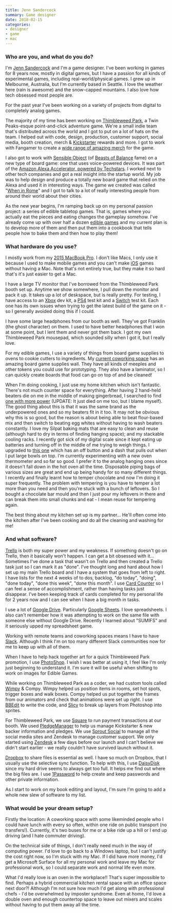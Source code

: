 ```yaml
---
title: Jenn Sandercock
summary: Game designer
date: 2018-02-15
categories:
- designer
- game
- mac
---
```


### Who are you, and what do you do?

I'm [Jenn Sandercock](http://jennsand.com/ "Jenn's website.") and I'm a game designer. I've been working in games for 8 years now, mostly in digital games, but I have a passion for all kinds of experimental games, including real-world/physical games. I grew up in Melbourne, Australia, but I'm currently based in Seattle. I love the weather here (rain is awesome) and the snow-capped mountains. I also love how tech obsessed most people are.

For the past year I've been working on a variety of projects from digital to completely analog games.

The majority of my time has been working on [Thimbleweed Park][thimbleweed-park], a Twin Peaks-esque point-and-click adventure game. We're a small indie team that's distributed across the world and I got to put on a lot of hats on the team. I helped out with code, design, production, customer support, social media, booth creation, merch & [Kickstarter][] rewards and more. I got to work with Fangamer to create a [wide range of amazing merch](https://www.fangamer.com/collections/thimbleweed-park "The Thimbleweed Park merch on FanGamer.") for the game.

I also got to work with [Sensible Object](http://sensibleobject.com/ "A connected tech game company.") (of [Beasts of Balance][beasts-of-balance] fame) on a new type of board game: one that uses voice-powered devices. It was part of the [Amazon Alexa Accelerator, powered by Techstars](https://www.techstars.com/programs/alexa-program/ "An accelerator for voice-powered projects."). I worked next to other tech companies and got a real insight into the startup world. My job was to help design and produce a totally new board game that relied on the Alexa and used it in interesting ways. The game we created was called "[When in Rome][when-in-rome]" and I got to talk to a lot of really interesting people from around their world about their cities.

As the new year begins, I'm ramping back up on my personal passion project: a series of edible tabletop games. That is, games where you actually eat the pieces and eating changes the gameplay somehow. I've already come up with over half a dozen [edible games](http://jennsand.com/edibleGames/overview.php "Jenn's edible games.") and my current plan is to develop more of them and then put them into a cookbook that tells people how to bake them and then how to play them!

### What hardware do you use?

I mostly work from my [2015 MacBook Pro][macbook-pro]. I don't like Macs, I only use it because I used to make mobile games and you can't make [iOS][] games without having a Mac. Note that's not entirely true, but they make it so hard that's it's just easier to get a Mac.

I have a large TV monitor that I've borrowed from the Thimbleweed Park booth set up. Anytime we show somewhere, I pull down the monitor and pack it up. It takes up a lot of deskspace, but is really pretty. For testing, I have access to an [Xbox][xbox-one] dev kit, a [PS4][] test kit and a [Switch][switch.2] test kit. Each one has its own issues when trying to get the latest build of the game on it - so I generally avoided doing this if I could.

I have some large headphones from our booth as well. They've got Franklin (the ghost character) on them. I used to have better headphones that I won at some point, but I lent them and never got them back. I got my own Thimbleweed Park mousepad, which sounded silly when I got it, but I really love.

For my edible games, I use a variety of things from board game supplies to ovens to cookie cutters to ingredients. My [current coworking space](http://www.plugandplaynw.com/ "A coworking space in Seattle.") has an amazing board game supplies wall. They have all kinds of meeples and other tokens you could use for prototyping. They also have a laminator, so I can quickly create boards that food can go on top of and be cleaned!

When I'm doing cooking, I just use my home kitchen which isn't fantastic. There's not much counter space for everything. After having 2 hand-held beaters die on me in the middle of making gingerbread, I searched to find [one with more power][6-speed-classic-hand-mixer] (UPDATE: It just died on me too, but I blame myself). The good thing about this is that it was the same brand as the underpowered ones and so my beaters fit in it too. It may not be obvious why this is so good, but the reason is about being able to beat flour-based mix and then switch to beating egg whites without having to wash beaters constantly. I love my Silpat baking mats that are easy to clean and reuse (although hard to dry in terms of finding hanging space); and my stackable cooling racks. I recently got sick of my digital scale since it kept eating up batteries and turning off in the middle of me trying to weigh things. I upgraded to [this one][good-grips-stainless-steel-food-scale-11lbs] which has an off button and a dash that pulls out when I put large bowls on top. I'm currently experimenting with a new oven thermometer and so far so good. I prefer it to the analog hanging ones since it doesn't fall down in the hot oven all the time. Disposable piping bags of various sizes are great and end up being handy for so many different things. I recently and finally learnt how to temper chocolate and now I'm doing it super frequently. The problem with tempering is you have to temper a lot more than you need and then you're stuck with a bunch of leftovers. So I bought a chocolate bar mould and then I just pour my leftovers in there and can break them into small chunks and eat - I mean reuse for tempering again.

The best thing about my kitchen set up is my partner... He'll often come into the kitchen after I've been cooking and do all the cleaning and washing for me!

### And what software?

[Trello][] is both my super power and my weakness. If something doesn't go on Trello, then it basically won't happen. I can get a bit obsessed with it... Sometimes I've done a task that wasn't on Trello and then created a Trello task just so I can mark it as "done". I've thought long and hard about how I set up my main Trello board and I have a system that goes from left to right. I have lists for the next 4 weeks of to dos, backlog, "do today", "doing", "done today", "done this week", "done this month". I use [Card Counter][card-counter-for-trello] so I can feel a sense of accomplishment, rather than having tasks just disappear. I've been keeping track of cards completed for my personal life for 2 years now and I can see when I have a big month in tasks.

I use a lot of [Google Drive][google-drive]. Particularly [Google Sheets][google-sheets]. I love spreadsheets. I also can't remember how it was attempting to work on the same file with someone else without Google Drive. Recently I learned about "SUMIFS" and it seriously upped my spreadsheet game.

Working with remote teams and coworking spaces means I have to have [Slack][]. Although I think I'm on too many different Slack communities now for me to keep up with all of them.

When I have to help hack together art for a quick Thimbleweed Park promotion, I use [PhotoShop][]. I wish I was better at using it, I feel like I'm only just beginning to understand it. I'm sure it will be useful when shifting to work on images for Edible Games.

While working on Thimbleweed Park as a coder, we had custom tools called [Wimpy](https://blog.thimbleweedpark.com/wimpy "A post about Thimbleweed Park's level editor.") & Compy. Wimpy helped us position items in rooms, set hot spots, trigger boxes and walk boxes. Compy helped us put together the frames from our animators and check that animations were set up right. I use [BBEdit][] to write the code, and [Slicy][] to break up layers from Photoshop into sprites.

For Thimbleweed Park, we use [Square][] to run payment transactions at our booth. We used [PledgeManager][] to help us manage Kickstarter & new backer information and pledges. We use [Sprout Social][sprout-social] to manage all the social media sites and Zendesk to manage customer support. We only started using [Zendesk][] a few days before our launch and I can't believe we didn't start earlier - we really couldn't have survived launch without it.

[Dropbox][] to share files is essential as well. I have so much on Dropbox, that I usually use the selective sync function. To help with this, I use [DaisyDisk][] since my hard drive seems to always get too full. It helps me find out where the big files are. I use [1Password][] to help create and keep passwords and other private information.

As I start to work on my book editing and layout, I'm sure I'm going to add a whole new slew of software to my list.

### What would be your dream setup?

Firstly the location: A coworking space with some likeminded people who I could have lunch with every so often, within one ride on public transport (no transfers!). Currently, it's two buses for me or a bike ride up a hill or I end up driving (and I hate commuter driving).

On the technical side of things, I don't really need much in the way of computing power. I'd love to go back to a Windows laptop, but I can't justify the cost right now, so I'm stuck with my Mac. If I did have more money, I'd get a Microsoft Surface for all my personal work and leave my Mac for professional work, so I could separate work and normal life even more.

What I'd really love is an oven in the workplace!! That's super impossible to find. Perhaps a hybrid commercial kitchen rental space with an office space next door?! Although I'm not sure how much I'd get along with professional chefs - I'd be overwhelmed by imposter syndrome. Even at home, I'd love a double oven and enough countertop space to leave out mixers and scales without having to put them away all the time.

[1password]: https://1password.com "Password management software for Mac OS X."
[6-speed-classic-hand-mixer]: http://web.archive.org/web/20190508120303/https://www.amazon.com/gp/product/B00N3L2AN8/ "A hand mixer."
[bbedit]: http://www.barebones.com/products/bbedit/ "A text editor for the Mac."
[beasts-of-balance]: https://beastsofbalance.com/ "A physical and digital tower stacking game."
[card-counter-for-trello]: https://chrome.google.com/webstore/detail/original-card-counter-for/ggamggchfpnmhmkeicjgpedgjcllcefp "A Chrome extension to show the number of cards in Trello lists."
[daisydisk]: https://daisydiskapp.com/ "Mac software for visualising disk usage."
[dropbox]: https://www.dropbox.com/ "Online syncing and storage."
[good-grips-stainless-steel-food-scale-11lbs]: http://web.archive.org/web/20220412005657/http://www.amazon.com/gp/product/B000WJMTNA "A food scale."
[google-drive]: http://web.archive.org/web/20220127131904/https://accounts.google.com/ServiceLogin?service=wise "A cloud storage service."
[google-sheets]: https://www.google.com/sheets/about/ "Online spreadsheet software."
[ios]: https://www.apple.com/ios/ "A mobile operating system."
[kickstarter]: http://web.archive.org/web/20221227013734/https://www.kickstarter.com/ "A service for crowdfunding projects."
[macbook-pro]: https://www.apple.com/macbook-pro/ "A laptop."
[photoshop]: https://www.adobe.com/products/photoshop.html "A bitmap image editor."
[pledgemanager]: https://www.pledgemanager.com/ "A service for managing a crowdfunded project."
[ps4]: https://www.playstation.com/en-us/ "A shiny gaming console from Sony."
[slack]: https://slack.com/intl/ja-jp/ "A collaboration service."
[slicy]: http://web.archive.org/web/20230805004410/https://macrabbit.com/ "A Mac tool for slicing Photoshop files."
[sprout-social]: https://sproutsocial.com/ "A service for managing a company's social media."
[square]: https://squareup.com/jp/ja "A software and hardware solution for processing credit cards."
[switch.2]: https://www.nintendo.com/switch/ "A gaming console."
[thimbleweed-park]: https://thimbleweedpark.com/ "A point-and-click adventure game."
[trello]: https://trello.com/ "A project management service."
[when-in-rome]: http://web.archive.org/web/20180303021327/http://voiceoriginals.com:80/wheninrome/ "A voice-powered travel trivia game."
[xbox-one]: http://web.archive.org/web/20141104130659/http://www.xbox.com:80/en-US/xbox-one/meet-xbox-one "A video game console."
[zendesk]: https://www.zendesk.co.jp/#georedirect "A customer service service."
